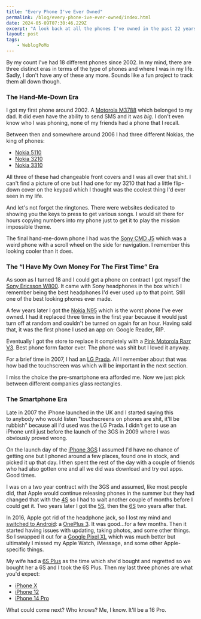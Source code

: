```yaml
---
title: "Every Phone I've Ever Owned"
permalink: /blog/every-phone-ive-ever-owned/index.html
date: 2024-05-09T07:30:46.229Z
excerpt: "A look back at all the phones I've owned in the past 22 years"
layout: post
tags:
    - WeblogPoMo
---
```


By my count I've had 18 different phones since 2002. In my mind, there are three distinct eras in terms of the type of phones and where I was in my life. Sadly, I don't have any of these any more. Sounds like a fun project to track them all down though.

### The Hand-Me-Down Era

I got my first phone around 2002. A [Motorola M3788](https://www.mobilephonemuseum.com/phone-detail/m3788) which belonged to my dad. It did even have the ability to send SMS and it was _big_. I don't even know who I was phoning, none of my friends had a phone that I recall.

Between then and somewhere around 2006 I had three different Nokias, the king of phones:

- [Nokia 5110](https://en.wikipedia.org/wiki/Nokia_5110)
- [Nokia 3210](https://en.wikipedia.org/wiki/Nokia_3210)
- [Nokia 3310](https://en.wikipedia.org/wiki/Nokia_3310)

All three of these had changeable front covers and I was all over that shit. I can't find a picture of one but I had one for my 3210 that had a little flip-down cover on the keypad which I thought was the coolest thing I'd ever seen in my life.

And let's not forget the ringtones. There were websites dedicated to showing you the keys to press to get various songs. I would sit there for hours copying numbers into my phone just to get it to play the mission impossible theme.

The final hand-me-down phone I had was the [Sony CMD J5](https://www.gsmarena.com/sony_cmd_j5-201.php) which was a weird phone with a scroll wheel on the side for navigation. I remember this looking cooler than it does.

### The “I Have My Own Money For The First Time” Era

As soon as I turned 18 and I could get a phone on contract I got myself the [Sony Ericsson W800](https://en.wikipedia.org/wiki/Sony_Ericsson_W800). It came with Sony headphones in the box which I remember being the best headphones I'd ever used up to that point. Still one of the best looking phones ever made.

A few years later I got the [Nokia N95](https://en.wikipedia.org/wiki/Nokia_N95) which is the worst phone I've ever owned. I had it replaced three times in the first year because it would just turn off at random and couldn't be turned on again for an hour. Having said that, it was the first phone I used an app on: Google Reader, RIP. 

Eventually I got the store to replace it completely with a [Pink Motorola Razr V3](https://www.mobilephonemuseum.com/phone-detail/razr-v3-pink). Best phone form factor ever. The phone was shit but I loved it anyway.

For a brief time in 2007, I had an [LG Prada](https://en.wikipedia.org/wiki/LG_Prada). All I remember about that was how bad the touchscreen was which will be important in the next section.

I miss the choice the pre-smartphone era afforded me. Now we just pick between different companies glass rectangles.

### The Smartphone Era

Late in 2007 the iPhone launched in the UK and I started saying this to anybody who would listen "touchscreens on phones are shit, it'll be rubbish" because all I'd used was the LG Prada. I didn't get to use an iPhone until just before the launch of the 3GS in 2009 where I was obviously proved wrong.

On the launch day of the [iPhone 3GS](https://en.wikipedia.org/wiki/IPhone_3GS) I assumed I'd have no chance of getting one but I phoned around a few places, found one in stock, and picked it up that day. I then spent the rest of the day with a couple of friends who had also gotten one and all we did was download and try out apps. Good times.

I was on a two year contract with the 3GS and assumed, like most people did, that Apple would continue releasing phones in the summer but they had changed that with the [4S](https://en.wikipedia.org/wiki/IPhone_4s) so I had to wait another couple of months before I could get it. Two years later I got the [5S](https://en.wikipedia.org/wiki/IPhone_5s), then the [6S](https://en.wikipedia.org/wiki/IPhone_6s) two years after that. 

In 2016, Apple got rid of the headphone jack, so I lost my mind and [switched to Android](https://rknight.me/blog/replacing-apps-on-android/): a [OnePlus 3](https://www.gsmarena.com/oneplus_3-7995.php). It was good...for a few months. Then it started having issues with updating, taking photos, and some other things. So I swapped it out for a [Google Pixel XL](https://www.gsmarena.com/google_pixel_xl-8345.php) which was much better but ultimately I missed my Apple Watch, iMessage, and some other Apple-specific things.

My wife had a [6S Plus](https://en.wikipedia.org/wiki/IPhone_6s) as the time which she'd bought and regretted so we bought her a 6S and I took the 6S Plus. Then my last three phones are what you'd expect: 

- [iPhone X](https://en.wikipedia.org/wiki/IPhone_X)
- [iPhone 12](https://en.wikipedia.org/wiki/IPhone_12)
- [iPhone 14 Pro](https://en.wikipedia.org/wiki/IPhone_14_Pro)

What could come next? Who knows? Me, I know. It'll be a 16 Pro.